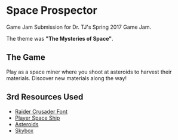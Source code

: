 # Space Prospector
Game Jam Submission for Dr. TJ's Spring 2017 Game Jam.

The theme was **"The Mysteries of Space"**.

## The Game
Play as a space miner where you shoot at asteroids to harvest their materials.  Discover new materials along the way!

## 3rd Resources Used

* [Raider Crusader Font](http://www.1001freefonts.com/sci-fi-fonts.php)
* [Player Space Ship](https://www.turbosquid.com/FullPreview/Index.cfm/ID/588767)
* [Asteroids](https://www.assetstore.unity3d.com/en/#!/content/38913)
* [Skybox](https://www.assetstore.unity3d.com/en/#!/content/3392)